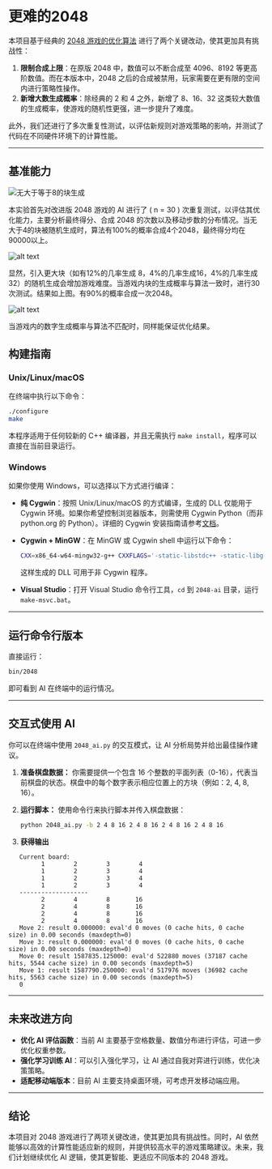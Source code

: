 # 更难的2048

本项目基于经典的 [2048 游戏的优化算法](https://github.com/nneonneo/2048-ai?tab=readme-ov-file) 进行了两个关键改动，使其更加具有挑战性：
1. **限制合成上限**：在原版 2048 中，数值可以不断合成至 4096、8192 等更高阶数值。而在本版本中，2048 之后的合成被禁用，玩家需要在更有限的空间内进行策略性操作。
2. **新增大数生成概率**：除经典的 2 和 4 之外，新增了 8、16、32 这类较大数值的生成概率，使游戏的随机性更强，进一步提升了难度。

此外，我们还进行了多次重复性测试，以评估新规则对游戏策略的影响，并测试了代码在不同硬件环境下的计算性能。

---

## 基准能力
![无大于等于8的块生成](2048_NoPlus4.png) 

本实验首先对改进版 2048 游戏的 AI 进行了 \( n = 30 \) 次重复测试，以评估其优化能力，主要分析最终得分、合成 2048 的次数以及移动步数的分布情况。当无大于4的块被随机生成时，算法有100%的概率合成4个2048，最终得分均在90000以上。

![alt text](2048_SameProbability.png)

显然，引入更大块（如有12%的几率生成 8，4%的几率生成16，4%的几率生成32）的随机生成会增加游戏难度。当游戏内块的生成概率与算法一致时，进行30次测试。结果如上图。有90%的概率合成一次2048。

![alt text](2048.png)

当游戏内的数字生成概率与算法不匹配时，同样能保证优化结果。

## 构建指南

### Unix/Linux/macOS

在终端中执行以下命令：

```sh
./configure
make
```

本程序适用于任何较新的 C++ 编译器，并且无需执行 `make install`，程序可以直接在当前目录运行。

### Windows

如果你使用 Windows，可以选择以下方式进行编译：

- **纯 Cygwin**：按照 Unix/Linux/macOS 的方式编译，生成的 DLL 仅能用于 Cygwin 环境。如果你希望控制浏览器版本，则需使用 Cygwin Python（而非 python.org 的 Python）。详细的 Cygwin 安装指南请参考[文档](https://github.com/nneonneo/2048-ai/wiki/CygwinStepByStep.pdf)。
- **Cygwin + MinGW**：在 MinGW 或 Cygwin shell 中运行以下命令：

    ```sh
    CXX=x86_64-w64-mingw32-g++ CXXFLAGS='-static-libstdc++ -static-libgcc -D_WINDLL -D_GNU_SOURCE=1' ./configure ; make
    ```

    这样生成的 DLL 可用于非 Cygwin 程序。
- **Visual Studio**：打开 Visual Studio 命令行工具，`cd` 到 `2048-ai` 目录，运行 `make-msvc.bat`。

---

## 运行命令行版本

直接运行：

```sh
bin/2048
```

即可看到 AI 在终端中的运行情况。

---

## 交互式使用 AI

你可以在终端中使用 `2048_ai.py` 的交互模式，让 AI 分析局势并给出最佳操作建议。



1. **准备棋盘数据：**
   你需要提供一个包含 16 个整数的平面列表（0-16），代表当前棋盘的状态。棋盘中的每个数字表示相应位置上的方块（例如：2, 4, 8, 16）。

2. **运行脚本：**
   使用命令行来执行脚本并传入棋盘数据：

   ```bash
   python 2048_ai.py -b 2 4 8 16 2 4 8 16 2 4 8 16 2 4 8 16
   ```
3. **获得输出**
```
   Current board:
         1        2        3        4 
         1        2        3        4 
         1        2        3        4 
         1        2        3        4 
   -------------------
         2        4        8       16 
         2        4        8       16 
         2        4        8       16 
         2        4        8       16 
   Move 2: result 0.000000: eval'd 0 moves (0 cache hits, 0 cache size) in 0.00 seconds (maxdepth=0)
   Move 3: result 0.000000: eval'd 0 moves (0 cache hits, 0 cache size) in 0.00 seconds (maxdepth=0)
   Move 0: result 1587835.125000: eval'd 522880 moves (37187 cache hits, 5544 cache size) in 0.00 seconds (maxdepth=5)
   Move 1: result 1587790.250000: eval'd 517976 moves (36982 cache hits, 5563 cache size) in 0.00 seconds (maxdepth=5)
   0
```
---

## 未来改进方向
- **优化 AI 评估函数**：当前 AI 主要基于空格数量、数值分布进行评估，可进一步优化权重参数。
- **强化学习训练 AI**：可以引入强化学习，让 AI 通过自我对弈进行训练，优化决策策略。
- **适配移动端版本**：目前 AI 主要支持桌面环境，可考虑开发移动端应用。

---

## 结论
本项目对 2048 游戏进行了两项关键改进，使其更加具有挑战性。同时，AI 依然能够以高效的计算性能适应新的规则，并提供较高水平的游戏策略建议。未来，我们计划继续优化 AI 逻辑，使其更智能、更适应不同版本的 2048 游戏。